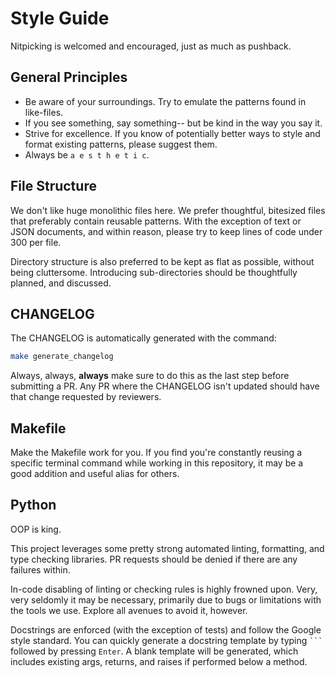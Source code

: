 # Style Guide

Nitpicking is welcomed and encouraged, just as much as pushback.

## General Principles

- Be aware of your surroundings. Try to emulate the patterns found in like-files.
- If you see something, say something-- but be kind in the way you say it.
- Strive for excellence. If you know of potentially better ways to style and format
existing patterns, please suggest them.
- Always be ` a e s t h e t i c `.

## File Structure

We don't like huge monolithic files here. We prefer thoughtful, bitesized files that
preferably contain reusable patterns. With the exception of text or JSON documents,
and within reason, please try to keep lines of code under 300 per file.

Directory structure is also preferred to be kept as flat as possible, without being
cluttersome. Introducing sub-directories should be thoughtfully planned, and discussed.

## CHANGELOG

The CHANGELOG is automatically generated with the command:

```bash
make generate_changelog
```

Always, always, **always** make sure to do this as the last step before submitting a
PR. Any PR where the CHANGELOG isn't updated should have that change requested by
reviewers.

## Makefile

Make the Makefile work for you. If you find you're constantly reusing a specific
terminal command while working in this repository, it may be a good addition and
useful alias for others.


## Python

OOP is king.

This project leverages some pretty strong automated linting, formatting, and type
checking libraries. PR requests should be denied if there are any failures within.

In-code disabling of linting or checking rules is highly frowned upon. Very, very
seldomly it may be necessary, primarily due to bugs or limitations with the tools we
use. Explore all avenues to avoid it, however.

Docstrings are enforced (with the exception of tests) and follow the Google style
standard. You can quickly generate a docstring template by typing ` ``` ` followed by
pressing `Enter`. A blank template will be generated, which includes existing args,
returns, and raises if performed below a method.
